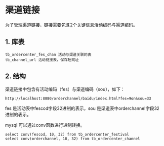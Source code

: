 # 渠道链接
为了管理渠道链接，链接需要包含2个关键信息活动编码与渠道编码。

## 1. 库表
```
tb_ordercenter_fes_chan 活动与渠道关联的表
tb_channel_url 活动链接表，保存短网址
```

## 2. 结构
渠道链接中包含有活动编码（fes）与渠道编码（sou），如下：
```
http://localhost:8080/orderchannel/baidu/index.html?fes=9on&sou=33
```

fes 是活动表中fescod字段32进制的表示，sou 是渠道表中orderchannel字段32进制的表示。
  
mysql 可以通过conv函数进行进制转换。
```
select conv(fescod, 10, 32) from tb_ordercenter_festival
select conv(orderchannel, 10, 32) from tb_ordercenter_channel
```
